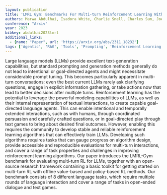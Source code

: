 ```yaml
---
layout: publication
title: 'LMRL Gym: Benchmarks For Multi-turn Reinforcement Learning With Language Models'
authors: Marwa Abdulhai, Isadora White, Charlie Snell, Charles Sun, Joey Hong, Yuexiang Zhai, Kelvin Xu, Sergey Levine
conference: "Arxiv"
year: 2023
bibkey: abdulhai2023lmrl
additional_links:
  - {name: "Paper", url: 'https://arxiv.org/abs/2311.18232'}
tags: ['Agentic', 'RAG', 'Tools', 'Prompting', 'Reinforcement Learning']
---
```

Large language models (LLMs) provide excellent text-generation capabilities,
but standard prompting and generation methods generally do not lead to
intentional or goal-directed agents and might necessitate considerable prompt
tuning. This becomes particularly apparent in multi-turn conversations: even
the best current LLMs rarely ask clarifying questions, engage in explicit
information gathering, or take actions now that lead to better decisions after
multiple turns. Reinforcement learning has the potential to leverage the
powerful modeling capabilities of LLMs, as well as their internal
representation of textual interactions, to create capable goal-directed
language agents. This can enable intentional and temporally extended
interactions, such as with humans, through coordinated persuasion and carefully
crafted questions, or in goal-directed play through text games to bring about
desired final outcomes. However, enabling this requires the community to
develop stable and reliable reinforcement learning algorithms that can
effectively train LLMs. Developing such algorithms requires tasks that can
gauge progress on algorithm design, provide accessible and reproducible
evaluations for multi-turn interactions, and cover a range of task properties
and challenges in improving reinforcement learning algorithms. Our paper
introduces the LMRL-Gym benchmark for evaluating multi-turn RL for LLMs,
together with an open-source research framework containing a basic toolkit for
getting started on multi-turn RL with offline value-based and policy-based RL
methods. Our benchmark consists of 8 different language tasks, which require
multiple rounds of language interaction and cover a range of tasks in
open-ended dialogue and text games.
